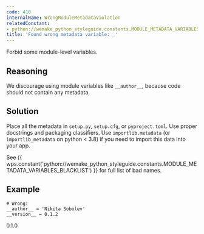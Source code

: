 ```yaml
---
code: 410
internalName: WrongModuleMetadataViolation
relatedConstant:
- python://wemake_python_styleguide.constants.MODULE_METADATA_VARIABLES_BLACKLIST
title: 'Found wrong metadata variable: _'
---
```


Forbid some module-level variables.

## Reasoning
We discourage using module variables like `__author__`, because code
should not contain any metadata.

## Solution
Place all the metadata in `setup.py`, `setup.cfg`, or
`pyproject.toml`. Use proper docstrings and packaging classifiers.
Use `importlib.metadata` (or `importlib_metadata` on python \< 3.8)
if you need to import this data into your app.

See
{{ wps.constant('python://wemake_python_styleguide.constants.MODULE_METADATA_VARIABLES_BLACKLIST') }}
for full list of bad names.

## Example

    # Wrong:
    __author__ = 'Nikita Sobolev'
    __version__ = 0.1.2

<div class="versionadded">

0.1.0

</div>